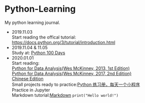 # Python-Learning
My python learning journal.

- 2019.11.03  
Start reading the offical tutorial: https://docs.python.org/3/tutorial/introduction.html
- 2019.11.04 & 11.05  
Study at: [Python 100 Days](https://github.com/jackfrued/Python-100-Days)
- 2020.01.01  
Start reading:   
[Python for Data Analysis(Wes McKinney, 2013, 1st Edition)](https://github.com/wesm/pydata-book/tree/1st-edition)  
[Python for Data Analysis(Wes McKinney, 2017, 2nd Edition)](https://github.com/wesm/pydata-book/tree/2nd-edition)  
[Chinese Edition](https://github.com/BrambleXu/pydata-notebook)  
Small projects ready to practice:[Python 练习册，每天一个小程序](https://github.com/Yixiaohan/show-me-the-code)  
Practice in Jupyter  
Markdown tutorial:[Markdown](http://xianbai.me/learn-md/index.html)
`print("Hello world!")`
